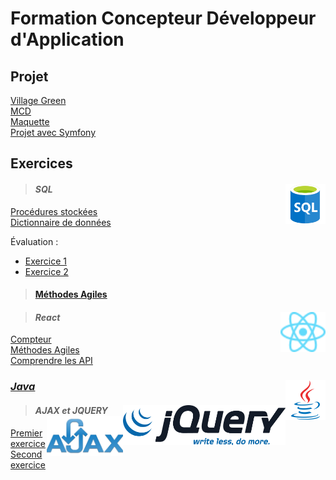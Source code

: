 # Formation Concepteur Développeur d'Application

## Projet
[Village Green](https://github.com/MiKL5/afpaCdaGreenVillage "Village Green")  
[MCD](filRouge/ "fil rouge")  
[Maquette](mockup/ "Maquette")  
[Projet avec Symfony](https://github.com/MiKL5/afpaCdaGreenVillage/blob/main/vilageGreen)  

#### 

## Exercices

>#### **_SQL_** <img align="right" src="src/img/SQL.png" alt="SQL" title="Struured Query Language" widht="auto" height="64px">  



[Procédures stockées](SQL/developperDesComposantsDinterface/developperDesComposantsAcces/proceduresStockees.md)  
[Dictionnaire de données](SQL/1_dictionnaireDeDonnees)  

Évaluation :
* [Exercice 1](MCD/evaluationConcevoirUneBaseDeDonnees/exercice1 "Exercice 1 - Domaine de Gestion des emprunts")
* [Exercice 2](MCD/evaluationConcevoirUneBaseDeDonnees/exercice2 "Exercice 2")

> #### **[Méthodes Agiles](methodeAgile "Les méthodes Agiles")**

> #### **_React_** <img align="right" src="https://github.com/MiKL5/React/blob/master/src/images/React-icon.svg" alt="React" title="React" widht="auto" height="64px">    

[Compteur](React/counter/ "Compteur")  
[Méthodes Agiles](React/list/ "Liste de courses")  
[Comprendre les API](React/understand_api "Comprendre les API")  

### [**_Java_**](Java "Bases de Java") <img src="https://raw.githubusercontent.com/devicons/devicon/master/icons/java/java-original.svg" alt="java" align="right" width="64" height="auto" />

> #### **_AJAX et JQUERY_** <img align="right" src="src/img/jquery-official.svg" alt="JQUERY" title="JQUERY" widht="auto" height="64px"> <img align="right" src="src/img/javascript-jquery-xml-ajax.png" alt="AJAX" title="AJAX" widht="auto" height="64px">  

[Premier exercice](back-end/AJAX_JQuery/1erExercice)  
[Second exercice](back-end/AJAX_JQuery/2dExercice)  